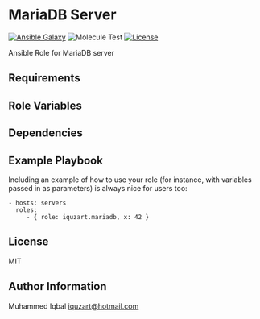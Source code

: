 MariaDB Server
=========

[![Ansible Galaxy](https://img.shields.io/badge/galaxy-iquzart.mariadb-blue)](https://galaxy.ansible.com/iquzart/mariadb)
![Molecule Test](https://github.com/iquzart/ansible-role-mariadb/workflows/Molecule%20Test/badge.svg?) 
[![License](https://img.shields.io/:license-mit-blue.svg)](https://badges.mit-license.org)


Ansible Role for MariaDB server

Requirements
------------



Role Variables
--------------



Dependencies
------------


Example Playbook
----------------

Including an example of how to use your role (for instance, with variables passed in as parameters) is always nice for users too:

    - hosts: servers
      roles:
         - { role: iquzart.mariadb, x: 42 }

License
-------

MIT

Author Information
------------------

Muhammed Iqbal <iquzart@hotmail.com>

